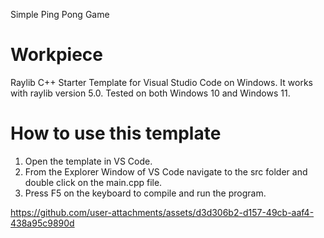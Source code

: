 Simple Ping Pong Game

# Workpiece
Raylib C++ Starter Template for Visual Studio Code on Windows.
It works with raylib version 5.0. Tested on both Windows 10 and Windows 11.

# How to use this template
1. Open the template in VS Code.
2. From the Explorer Window of VS Code navigate to the src folder and double click on the main.cpp file.
3. Press F5 on the keyboard to compile and run the program.
 
https://github.com/user-attachments/assets/d3d306b2-d157-49cb-aaf4-438a95c9890d

